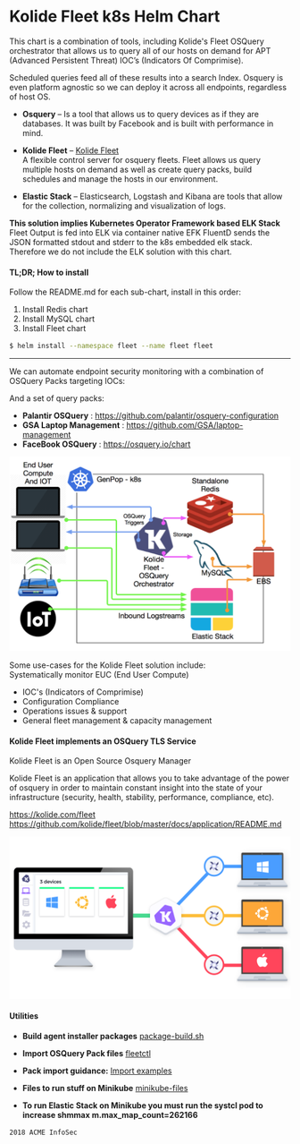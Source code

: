# Kolide Fleet k8s Helm Chart
This chart is  a combination of tools, including Kolide's Fleet OSQuery orchestrator that allows us to query all of our hosts on demand for APT (Advanced Persistent Threat) IOC’s (Indicators Of Comprimise).

Scheduled queries feed all of these results into a search Index. Osquery is even platform agnostic so we can deploy it across all endpoints, regardless of host OS.

-   **Osquery** – Is a tool that allows us to query devices as if they are databases. It was built by Facebook and is built with performance in mind.
-   **Kolide Fleet** – 
[Kolide Fleet](https://kolide.com/fleet)    
A flexible control server for osquery fleets. Fleet allows us query multiple hosts on demand as well as create query packs, build schedules and manage the hosts in our environment.

-    **Elastic Stack** – Elasticsearch, Logstash and Kibana are tools that allow for the collection, normalizing and visualization of logs.    

**This solution implies Kubernetes Operator Framework based ELK Stack** Fleet Output is fed into ELK via container native EFK FluentD sends the JSON formatted stdout and stderr to the k8s embedded elk stack. Therefore we do not include the ELK solution with this chart.     


#### TL;DR; How to install    
Follow the README.md for each sub-chart, install in this order:    
1. Install Redis chart        
1. Install MySQL chart
1. Install Fleet chart  
        
```sh
$ helm install --namespace fleet --name fleet fleet
```

---    

We can automate endpoint security monitoring with a combination of OSQuery Packs targeting IOCs:

And a set of query packs:

-   **Palantir OSQuery** : https://github.com/palantir/osquery-configuration
-   **GSA Laptop Management** : https://github.com/GSA/laptop-management
-   **FaceBook OSQuery** : https://osquery.io/chart    

![EUC Intelligence](./docs/fleet-intel-platform.png)

Some use-cases for the Kolide Fleet solution include:    
Systematically monitor EUC (End User Compute)    
-   IOC's (Indicators of Comprimise)    
-   Configuration Compliance   
-   Operations issues & support    
-   General fleet management & capacity management    

#### Kolide Fleet implements an OSQuery TLS Service    

Kolide Fleet is an Open Source Osquery Manager  

Kolide Fleet is an application that allows you to take advantage of the power of osquery
in order to maintain constant insight into the state of your infrastructure (security, health, stability, performance, compliance, etc).

https://kolide.com/fleet
https://github.com/kolide/fleet/blob/master/docs/application/README.md     

![Kolide Diagram](./docs/kolide.png)

#### Utilities   

-   **Build agent installer packages**    [package-build.sh](./docs/package-build.sh)   
-   **Import OSQuery Pack files**   [fleetctl](https://github.com/gjyoung1974/kolide-packs)     
-   **Pack import guidance:** [Import examples](https://gist.github.com/marpaia/9e061f81fa60b2825f4b6bb8e0cd2c77)   

-   **Files to run stuff on Minikube** [minikube-files](./docs/minikube/)
-   **To run Elastic Stack on Minikube you must run the systcl pod to increase shmmax m.max_map_count=262166**

```
2018 ACME InfoSec
```
